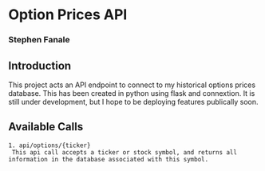 # Option Prices API
### Stephen Fanale

## Introduction

  This project acts an API endpoint to connect to my historical options prices database. This has been created in python using flask and connextion. It is still under development, but I hope to be deploying features publically soon. 

## Available Calls
    1. api/options/{ticker}
     This api call accepts a ticker or stock symbol, and returns all information in the database associated with this symbol.
